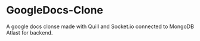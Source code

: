 # GoogleDocs-Clone

A google docs clonse made with Quill and Socket.io connected to MongoDB Atlast for backend. 

